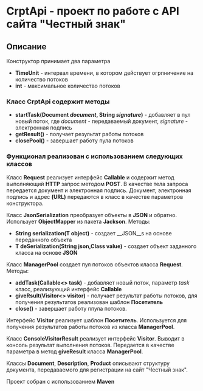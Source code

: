 # CrptApi - проект по работе с API сайта "Честный знак"

## Описание

Конструктор принимает два параметра
* __TimeUnit__ - интервал времени, в котором действует огрпничение на количество потоков
* __int__ - максимальное количество потоков

### Класс __CrptApi__ содержит методы

* __startTask(Document *document*, String *signature*)__ - добавляет в пул новый поток, где *document* - передаваемый документ, *signature* - электронная подпись
* __getResult()__ - получает результат работы потоков
* __closePool()__ - завершает работу пула потоков

### Функционал реализован с использованием следующих классов

Класс __Request__ реализует интерфейс __Callable<String>__ и содержит метод выполняющий __HTTP__ запрос методом __POST__. В качестве тела запроса передается документ и электронная подпись. Документ, электронная подпись и адрес __(URL)__ передаются в класс в качестве параметров конструктора.

Класс __JsonSerialization__ преобразует объекты в __JSON__ и обратно. Использует __ObjectMapper__ из пакета __Jackson__. 
Методы:
* __String serialization(T object)__ - создает __JSON__s на основе переданного объекта
* __T deSerialization(String json,Class<T> value)__ - создает объект заданного класса на основе __JSON__

Класс __ManagerPool__ создает пул потоков объектов класса __Request__.
Методы:
* __addTask(Callable<> task)__ - добавляет новый поток, параметр *task* класс, реализующий интерфейс __Callable__
* __giveRsult(Visitor<> visitor)__ - получает результат работы потоков, для получения результатов реализован шаблон __Посетитель__
* __close()__ - завершает работу ппула потоков.

Интерфейс __Visitor__ реализует шаблон __Посетитель__. Используется для получения результатов работы потоков из класса __ManagerPool__.

Класс __ConsoleVisitorResult__ реализует интерфейс __Visitor__. Выводит в консоль результат выполнения потоков. Передается в качестве параметра в метод __giveResult__ класса __ManagerPool__.

Классы __Document__, __Description__, __Product__ описывают структуру документа, передаваемого для регистрации на сайт "Честный знак".

Проект собран с использованием __Maven__



